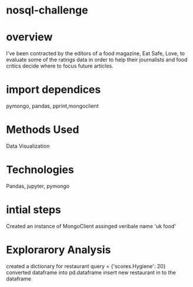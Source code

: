 # nosql-challenge
# overview
I've been contracted by the editors of a food magazine, Eat Safe, Love, to evaluate some of the ratings data in order to help their journalists and food critics decide where to focus future articles.
# import dependices 
pymongo, pandas, pprint,mongoclient
# Methods Used
Data Visualization
# Technologies
Pandas, jupyter, pymongo
# intial steps
Created an instance of MongoClient
assinged veribale name 'uk food'
# Explorarory Analysis
created a dictionary for restaurant
query = {'scores.Hygiene': 20}
converted dataframe into pd.dataframe
insert new restaurant in to the dataframe



